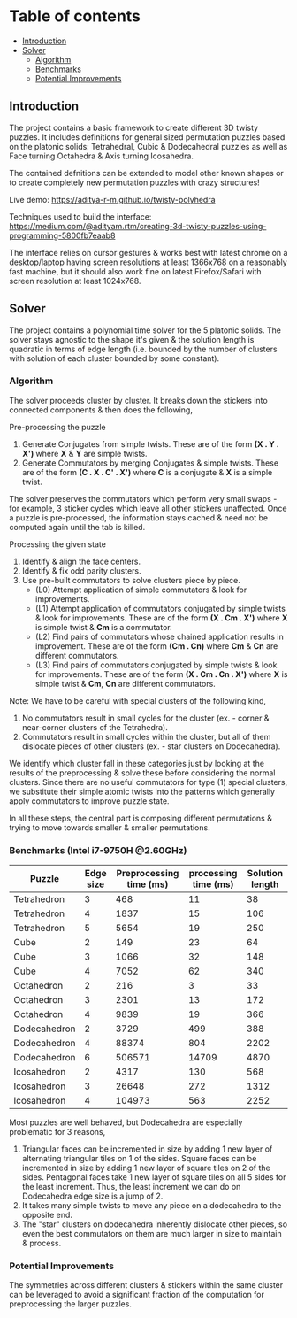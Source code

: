 # Table of contents
* [Introduction](#introduction)
* [Solver](#solver)
    * [Algorithm](#algorithm)
    * [Benchmarks](#benchmarks)
    * [Potential Improvements](#improvements)


## Introduction <a name="introduction"></a>

The project contains a basic framework to create different 3D twisty puzzles. It includes definitions for general sized permutation puzzles based on the platonic solids: Tetrahedral, Cubic & Dodecahedral puzzles as well as Face turning Octahedra & Axis turning Icosahedra.

The contained defnitions can be extended to model other known shapes or to create completely new permutation puzzles with crazy structures!

Live demo:
https://aditya-r-m.github.io/twisty-polyhedra

Techniques used to build the interface:
https://medium.com/@adityam.rtm/creating-3d-twisty-puzzles-using-programming-5800fb7eaab8

The interface relies on cursor gestures & works best with latest chrome on a desktop/laptop having screen resolutions at least 1366x768 on a reasonably fast machine, but it should also work fine on latest Firefox/Safari with screen resolution at least 1024x768.

## Solver <a name="solver"></a>

The project contains a polynomial time solver for the 5 platonic solids. The solver stays agnostic to the shape it's given & the solution length is quadratic in terms of edge length (i.e. bounded by the number of clusters with solution of each cluster bounded by some constant).

### Algorithm <a name="algorithm"></a>

The solver proceeds cluster by cluster. It breaks down the stickers into connected components & then does the following,

Pre-processing the puzzle
1. Generate Conjugates from simple twists. These are of the form **(X . Y . X')** where **X** & **Y** are simple twists.
2. Generate Commutators by merging Conjugates & simple twists. These are of the form **(C . X . C' . X')** where **C** is a conjugate & **X** is a simple twist.

The solver preserves the commutators which perform very small swaps - for example, 3 sticker cycles which leave all other stickers unaffected.
Once a puzzle is pre-processed, the information stays cached & need not be computed again until the tab is killed.

Processing the given state
1. Identify & align the face centers.
2. Identify & fix odd parity clusters.
3. Use pre-built commutators to solve clusters piece by piece.
    * (L0) Attempt application of simple commutators & look for improvements.
    * (L1) Attempt application of commutators conjugated by simple twists & look for improvements. These are of the form **(X . Cm . X')** where **X** is simple twist & **Cm** is a commutator.
    * (L2) Find pairs of commutators whose chained application results in improvement. These are of the form **(Cm . Cn)** where **Cm** & **Cn** are different commutators.
    * (L3) Find pairs of commutators conjugated by simple twists & look for improvements. These are of the form **(X . Cm . Cn . X')** where **X** is simple twist & **Cm**, **Cn** are different commutators.

Note: We have to be careful with special clusters of the following kind,
1. No commutators result in small cycles for the cluster (ex. - corner & near-corner clusters of the Tetrahedra).
2. Commutators result in small cycles within the cluster, but all of them dislocate pieces of other clusters (ex. - star clusters on Dodecahedra).

We identify which cluster fall in these categories just by looking at the results of the preprocessing & solve these before considering the normal clusters. Since there are no useful commutators for type (1) special clusters, we substitute their simple atomic twists into the patterns which generally apply commutators to improve puzzle state.

In all these steps, the central part is composing different permutations & trying to move towards smaller & smaller permutations.

### Benchmarks (Intel i7-9750H @2.60GHz) <a name="benchmarks"></a>

Puzzle        | Edge size | Preprocessing time (ms) | processing time (ms) | Solution length
--------------|-----------|-------------------------|----------------------|------------------
Tetrahedron   | 3         | 468                     | 11                   | 38
Tetrahedron   | 4         | 1837                    | 15                   | 106
Tetrahedron   | 5         | 5654                    | 19                   | 250
Cube          | 2         | 149                     | 23                   | 64
Cube          | 3         | 1066                    | 32                   | 148
Cube          | 4         | 7052                    | 62                   | 340
Octahedron    | 2         | 216                     | 3                    | 33
Octahedron    | 3         | 2301                    | 13                   | 172
Octahedron    | 4         | 9839                    | 19                   | 366
Dodecahedron  | 2         | 3729                    | 499                  | 388
Dodecahedron  | 4         | 88374                   | 804                  | 2202
Dodecahedron  | 6         | 506571                  | 14709                | 4870
Icosahedron   | 2         | 4317                    | 130                  | 568
Icosahedron   | 3         | 26648                   | 272                  | 1312
Icosahedron   | 4         | 104973                  | 563                  | 2252

Most puzzles are well behaved, but Dodecahedra are especially problematic for 3 reasons,
1. Triangular faces can be incremented in size by adding 1 new layer of alternating triangular tiles on 1 of the sides. Square faces can be incremented in size by adding 1 new layer of square tiles on 2 of the sides. Pentagonal faces take 1 new layer of square tiles on all 5 sides for the least increment. Thus, the least increment we can do on Dodecahedra edge size is a jump of 2.
2. It takes many simple twists to move any piece on a dodecahedra to the opposite end.
3. The "star" clusters on dodecahedra inherently dislocate other pieces, so even the best commutators on them are much larger in size to maintain & process.

### Potential Improvements <a name="improvements"></a>

The symmetries across different clusters & stickers within the same cluster can be leveraged to avoid a significant fraction of the computation for preprocessing the larger puzzles.
